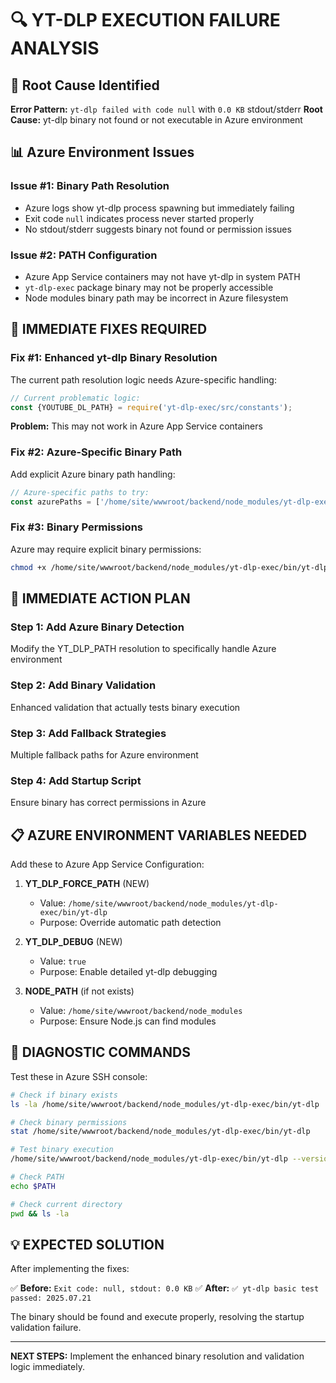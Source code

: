 # 🔍 YT-DLP EXECUTION FAILURE ANALYSIS

## 🚨 Root Cause Identified

**Error Pattern:** `yt-dlp failed with code null` with `0.0 KB` stdout/stderr
**Root Cause:** yt-dlp binary not found or not executable in Azure environment

## 📊 Azure Environment Issues

### Issue #1: Binary Path Resolution

- Azure logs show yt-dlp process spawning but immediately failing
- Exit code `null` indicates process never started properly
- No stdout/stderr suggests binary not found or permission issues

### Issue #2: PATH Configuration

- Azure App Service containers may not have yt-dlp in system PATH
- `yt-dlp-exec` package binary may not be properly accessible
- Node modules binary path may be incorrect in Azure filesystem

## 🔧 IMMEDIATE FIXES REQUIRED

### Fix #1: Enhanced yt-dlp Binary Resolution

The current path resolution logic needs Azure-specific handling:

```javascript
// Current problematic logic:
const {YOUTUBE_DL_PATH} = require('yt-dlp-exec/src/constants');
```

**Problem:** This may not work in Azure App Service containers

### Fix #2: Azure-Specific Binary Path

Add explicit Azure binary path handling:

```javascript
// Azure-specific paths to try:
const azurePaths = ['/home/site/wwwroot/backend/node_modules/yt-dlp-exec/bin/yt-dlp', '/home/site/wwwroot/node_modules/yt-dlp-exec/bin/yt-dlp', '/opt/node_modules/yt-dlp-exec/bin/yt-dlp'];
```

### Fix #3: Binary Permissions

Azure may require explicit binary permissions:

```bash
chmod +x /home/site/wwwroot/backend/node_modules/yt-dlp-exec/bin/yt-dlp
```

## 🚀 IMMEDIATE ACTION PLAN

### Step 1: Add Azure Binary Detection

Modify the YT_DLP_PATH resolution to specifically handle Azure environment

### Step 2: Add Binary Validation

Enhanced validation that actually tests binary execution

### Step 3: Add Fallback Strategies

Multiple fallback paths for Azure environment

### Step 4: Add Startup Script

Ensure binary has correct permissions in Azure

## 📋 AZURE ENVIRONMENT VARIABLES NEEDED

Add these to Azure App Service Configuration:

1. **YT_DLP_FORCE_PATH** (NEW)

   - Value: `/home/site/wwwroot/backend/node_modules/yt-dlp-exec/bin/yt-dlp`
   - Purpose: Override automatic path detection

2. **YT_DLP_DEBUG** (NEW)

   - Value: `true`
   - Purpose: Enable detailed yt-dlp debugging

3. **NODE_PATH** (if not exists)
   - Value: `/home/site/wwwroot/backend/node_modules`
   - Purpose: Ensure Node.js can find modules

## 🔬 DIAGNOSTIC COMMANDS

Test these in Azure SSH console:

```bash
# Check if binary exists
ls -la /home/site/wwwroot/backend/node_modules/yt-dlp-exec/bin/yt-dlp

# Check binary permissions
stat /home/site/wwwroot/backend/node_modules/yt-dlp-exec/bin/yt-dlp

# Test binary execution
/home/site/wwwroot/backend/node_modules/yt-dlp-exec/bin/yt-dlp --version

# Check PATH
echo $PATH

# Check current directory
pwd && ls -la
```

## 💡 EXPECTED SOLUTION

After implementing the fixes:

✅ **Before:** `Exit code: null, stdout: 0.0 KB`
✅ **After:** `✅ yt-dlp basic test passed: 2025.07.21`

The binary should be found and execute properly, resolving the startup validation failure.

---

**NEXT STEPS:** Implement the enhanced binary resolution and validation logic immediately.
